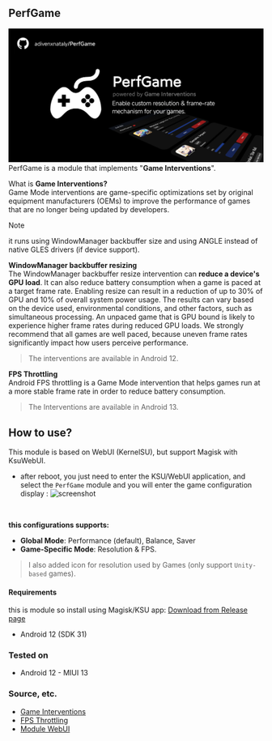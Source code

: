 ## PerfGame
![banner](https://github.com/adivenxnataly/PerfGame/blob/main/files/perfbanner.png)
PerfGame is a module that implements "**Game Interventions**".

What is **Game Interventions?** <br>
Game Mode interventions are game-specific optimizations set by original equipment manufacturers (OEMs) to improve the performance of games that are no longer being updated by developers.

> [!NOTE]
> it runs using WindowManager backbuffer size and using ANGLE instead of native GLES drivers (if device support).

**WindowManager backbuffer resizing** <br>
The WindowManager backbuffer resize intervention can **reduce a device's GPU load**. It can also reduce battery consumption when a game is paced at a target frame rate.
Enabling resize can result in a reduction of up to 30% of GPU and 10% of overall system power usage. The results can vary based on the device used, environmental conditions, and other factors, such as simultaneous processing.
An unpaced game that is GPU bound is likely to experience higher frame rates during reduced GPU loads.
We strongly recommend that all games are well paced, because uneven frame rates significantly impact how users perceive performance.
<br>
>The interventions are available in Android 12.

**FPS Throttling**<br>
Android FPS throttling is a Game Mode intervention that helps games run at a more stable frame rate in order to reduce battery consumption.
<br>
>The Interventions are available in Android 13.


## How to use?
This module is based on WebUI (KernelSU), but support Magisk with KsuWebUI.
 - after reboot, you just need to enter the KSU/WebUI application, and select the `PerfGame` module and you will enter the game configuration display :
![screenshot](https://github.com/adivenxnataly/PerfGame/blob/main/files/io.github.a13e300.ksuwebu.jpg)
<br>

**this configurations supports:**
 - **Global Mode**: Performance (default), Balance, Saver
 - **Game-Specific Mode**: Resolution & FPS.
>I also added icon for resolution used by Games (only support `Unity-based` games).

#### Requirements
this is module so install using Magisk/KSU app:
 [Download from Release page](https://github.com/adivenxnataly/PerfGame/releases)

  - Android 12 (SDK 31)

### Tested on
- Android 12 - MIUI 13

### Source, etc.
- [Game Interventions](https://developer.android.com/games/optimize/adpf/gamemode/gamemode-interventions)<br>
- [FPS Throttling](https://developer.android.com/games/optimize/adpf/gamemode/fps-throttling)<br>
- [Module WebUI](https://kernelsu.org/guide/module-webui.html)
